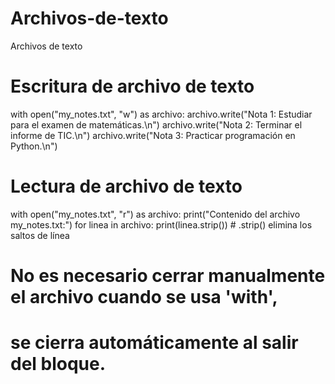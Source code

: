 # Archivos-de-texto
Archivos de texto
# Escritura de archivo de texto
with open("my_notes.txt", "w") as archivo:
    archivo.write("Nota 1: Estudiar para el examen de matemáticas.\n")
    archivo.write("Nota 2: Terminar el informe de TIC.\n")
    archivo.write("Nota 3: Practicar programación en Python.\n")

# Lectura de archivo de texto
with open("my_notes.txt", "r") as archivo:
    print("Contenido del archivo my_notes.txt:")
    for linea in archivo:
        print(linea.strip())  # .strip() elimina los saltos de línea

# No es necesario cerrar manualmente el archivo cuando se usa 'with', 
# se cierra automáticamente al salir del bloque.

